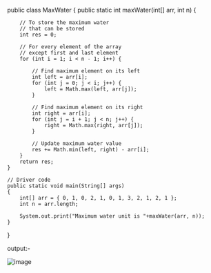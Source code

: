 public class MaxWater {
    public static int maxWater(int[] arr, int n)
    {
  
        // To store the maximum water
        // that can be stored
        int res = 0;
  
        // For every element of the array
        // except first and last element
        for (int i = 1; i < n - 1; i++) {
  
            // Find maximum element on its left
            int left = arr[i];
            for (int j = 0; j < i; j++) {
                left = Math.max(left, arr[j]);
            }
  
            // Find maximum element on its right
            int right = arr[i];
            for (int j = i + 1; j < n; j++) {
                right = Math.max(right, arr[j]);
            }
  
            // Update maximum water value
            res += Math.min(left, right) - arr[i];
        }
        return res;
    }
  
    // Driver code
    public static void main(String[] args)
    {
        int[] arr = { 0, 1, 0, 2, 1, 0, 1, 3, 2, 1, 2, 1 };
        int n = arr.length;
  
        System.out.print("Maximum water unit is "+maxWater(arr, n));
    }
}

output:-

![image](https://user-images.githubusercontent.com/72159431/198519347-c8e08032-ce15-4ecf-84a9-6c479934ac84.png)
